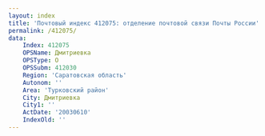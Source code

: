 ```yaml
---
layout: index
title: 'Почтовый индекс 412075: отделение почтовой связи Почты России'
permalink: /412075/
data:
    Index: 412075
    OPSName: Дмитриевка
    OPSType: О
    OPSSubm: 412030
    Region: 'Саратовская область'
    Autonom: ''
    Area: 'Турковский район'
    City: Дмитриевка
    City1: ''
    ActDate: '20030610'
    IndexOld: ''
---
```

